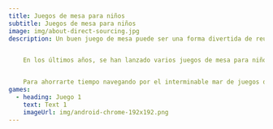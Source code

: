 ```yaml
---
title: Juegos de mesa para niños
subtitle: Juegos de mesa para niños
image: img/about-direct-sourcing.jpg
description: Un buen juego de mesa puede ser una forma divertida de reunir a la familia y animar a los niños a descansar de las pantallas del teléfono, la televisión y los videojuegos. Un buen juego de mesa inspira, fomentando la estrategia, el trabajo en equipo y la interactividad.


    En los últimos años, se han lanzado varios juegos de mesa para niños de entre 3 y 12 años. Y aunque los clásicos como Candy Land y Chutes and Ladders son los mejores para los principiantes y los primeros jugadores, hay muchos juegos de mesa para niños que se pueden explorar fuera de los típicos que se encuentran en la estantería de la habitación familiar.


    Para ahorrarte tiempo navegando por el interminable mar de juegos de mesa en línea, hemos recopilado algunos de los mejores, basándonos en las recomendaciones de los expertos y las altas calificaciones, además de algunos nuevos juegos de mesa que han debutado este año. Mantendrán a tus hijos ocupados y entretenidos.
games:
  - heading: Juego 1
    text: Text 1
    imageUrl: img/android-chrome-192x192.png
---
```

